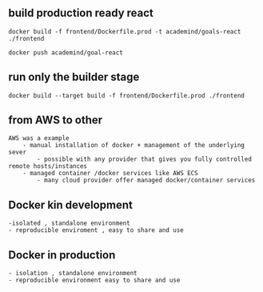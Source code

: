 ## build production ready react 
    docker build -f frontend/Dockerfile.prod -t academind/goals-react ./frontend

    docker push academind/goal-react

## run only the builder stage
    docker build --target build -f frontend/Dockerfile.prod ./frontend

## from AWS to other
    AWS was a example 
        - manual installation of docker + management of the underlying sever 
            - possible with any provider that gives you fully controlled remote hosts/instances
        - managed container /docker services like AWS ECS 
            - many cloud provider offer managed docker/container services
## Docker kin development 
    -isolated , standalone environment 
    - reproducible enviroment , easy to share and use 
## Docker in production 
    - isolation , standalone environment
    - reproducible environment easy to share and use 